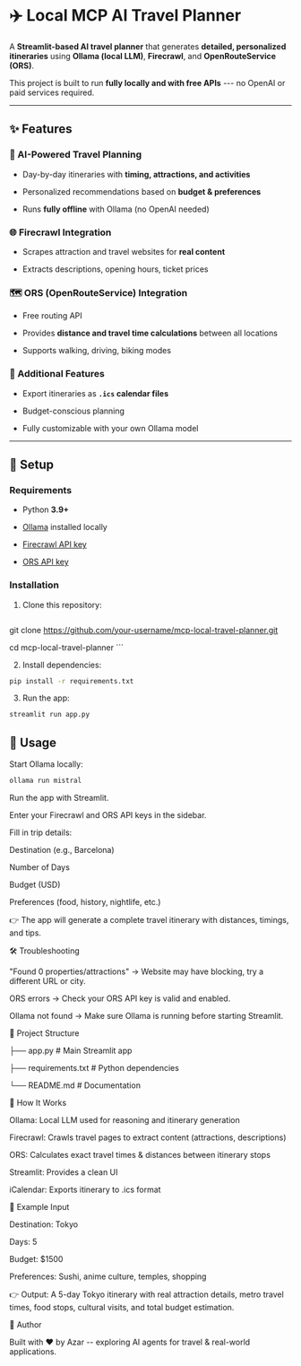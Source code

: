 # ✈️ Local MCP AI Travel Planner

A **Streamlit-based AI travel planner** that generates **detailed, personalized itineraries** using **Ollama (local LLM)**, **Firecrawl**, and **OpenRouteService (ORS)**.

This project is built to run **fully locally and with free APIs** --- no OpenAI or paid services required.

---

## ✨ Features

### 🤖 AI-Powered Travel Planning

- Day-by-day itineraries with **timing, attractions, and activities**

- Personalized recommendations based on **budget & preferences**

- Runs **fully offline** with Ollama (no OpenAI needed)

### 🌐 Firecrawl Integration

- Scrapes attraction and travel websites for **real content**

- Extracts descriptions, opening hours, ticket prices

### 🗺️ ORS (OpenRouteService) Integration

- Free routing API

- Provides **distance and travel time calculations** between all locations

- Supports walking, driving, biking modes

### 📅 Additional Features

- Export itineraries as **`.ics` calendar files**

- Budget-conscious planning

- Fully customizable with your own Ollama model

---

## 🚀 Setup

### Requirements

- Python **3.9+**

- [Ollama](https://ollama.ai) installed locally

- [Firecrawl API key](https://firecrawl.dev)

- [ORS API key](https://openrouteservice.org/sign-up/)

### Installation

1. Clone this repository:

    ```bash

git clone https://github.com/your-username/mcp-local-travel-planner.git

cd mcp-local-travel-planner
    ```

2. Install dependencies:

```bash
pip install -r requirements.txt
```
3. Run the app:

```bash
streamlit run app.py
```

## 🎯 Usage

Start Ollama locally:

```bash
ollama run mistral
```

Run the app with Streamlit.

Enter your Firecrawl and ORS API keys in the sidebar.

Fill in trip details:

Destination (e.g., Barcelona)

Number of Days

Budget (USD)

Preferences (food, history, nightlife, etc.)

👉 The app will generate a complete travel itinerary with distances, timings, and tips.

🛠️ Troubleshooting

"Found 0 properties/attractions" → Website may have blocking, try a different URL or city.

ORS errors → Check your ORS API key is valid and enabled.

Ollama not found → Make sure Ollama is running before starting Streamlit.

📂 Project Structure

├── app.py # Main Streamlit app

├── requirements.txt # Python dependencies

└── README.md # Documentation

🧠 How It Works

Ollama: Local LLM used for reasoning and itinerary generation

Firecrawl: Crawls travel pages to extract content (attractions, descriptions)

ORS: Calculates exact travel times & distances between itinerary stops

Streamlit: Provides a clean UI

iCalendar: Exports itinerary to .ics format

📌 Example Input

Destination: Tokyo

Days: 5

Budget: $1500

Preferences: Sushi, anime culture, temples, shopping

👉 Output: A 5-day Tokyo itinerary with real attraction details, metro travel times, food stops, cultural visits, and total budget estimation.

📢 Author

Built with ❤️ by Azar -- exploring AI agents for travel & real-world applications.